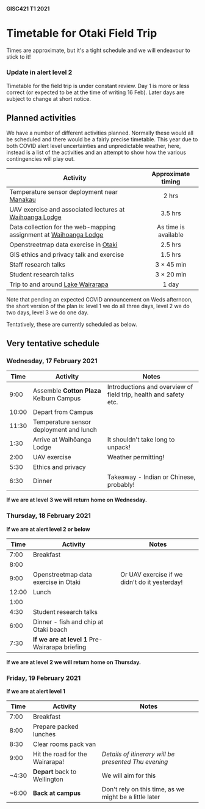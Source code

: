 #### GISC421 T1 2021
# Timetable for Otaki Field Trip
Times are approximate, but it's a tight schedule and we will endeavour to stick to it!

### Update in alert level 2
Timetable for the field trip is under constant review. Day 1 is more or less correct (or expected to be at the time of writing 16 Feb). Later days are subject to change at short notice.

## Planned activities
We have a number of different activities planned. Normally these would all be scheduled and there would be a fairly precise timetable. This year due to both COVID alert level uncertainties and unpredictable weather, here, instead is a list of the activities and an attempt to show how the various contingencies will play out.

Activity | Approximate timing
-- | :-:
Temperature sensor deployment near [Manakau](https://www.openstreetmap.org/search?query=manakau#map=14/-40.7149/175.2165) | 2 hrs
UAV exercise and associated lectures at [Waihoanga Lodge](https://www.openstreetmap.org/query?lat=-40.8252&lon=175.2070#map=17/-40.82584/175.21058) | 3.5 hrs
Data collection for the web-mapping assignment at [Waihoanga Lodge](https://www.openstreetmap.org/query?lat=-40.8252&lon=175.2070#map=17/-40.82584/175.21058) | As time is available
Openstreetmap data exercise in [Otaki](https://www.openstreetmap.org/node/178431340) | 2.5 hrs
GIS ethics and privacy talk and exercise | 1.5 hrs
Staff research talks | 3 &times; 45 min
Student research talks | 3 &times; 20 min
Trip to and around [Lake Wairarapa](https://www.openstreetmap.org/search?query=lake%20wairarapa#map=12/-41.2362/175.2377) | 1 day

Note that pending an expected COVID announcement on Weds afternoon, the short version of the plan is: level 1 we do all three days, level 2 we do two days, level 3 we do one day.

Tentatively, these are currently scheduled as below.

## Very tentative schedule
### Wednesday, 17 February 2021

Time | Activity | Notes
--- | --- | ---
9:00 | Assemble **Cotton Plaza** Kelburn Campus | Introductions and overview of field trip, health and safety etc.
10:00 | Depart from Campus
11:30 | Temperature sensor deployment and lunch |
1:30 | Arrive at Waihōanga Lodge | It shouldn't take long to unpack!
2:00 | UAV exercise | Weather permitting!
5:30 | Ethics and privacy |
6:30 | Dinner | Takeaway - Indian or Chinese, probably!

**If we are at level 3 we will return home on Wednesday.**

### Thursday, 18 February 2021
**If we are at alert level 2 or below**

Time | Activity | Notes
--- | --- | ---
7:00 | Breakfast |
8:00 |
9:00 | Openstreetmap data exercise in Otaki | Or UAV exercise if we didn't do it yesterday!
12:00 | Lunch
1:00 |
4:30 | Student research talks
6:00 | Dinner - fish and chip at Otaki beach
7:30 | **If we are at level 1** Pre-Wairarapa briefing

**If we are at level 2 we will return home on Thursday.**

### Friday, 19 February 2021
**If we are at alert level 1**

Time | Activity | Notes
--- | --- | ---
7:00 | Breakfast |
8:00 | Prepare packed lunches |
8:30 | Clear rooms pack van |
9:00 | Hit the road for the Wairarapa! | *Details of itinerary will be presented Thu evening* |
~4:30 | **Depart** back to Wellington | We will aim for this
~6:00 | **Back at campus** | Don't rely on this time, as we might be a little later
